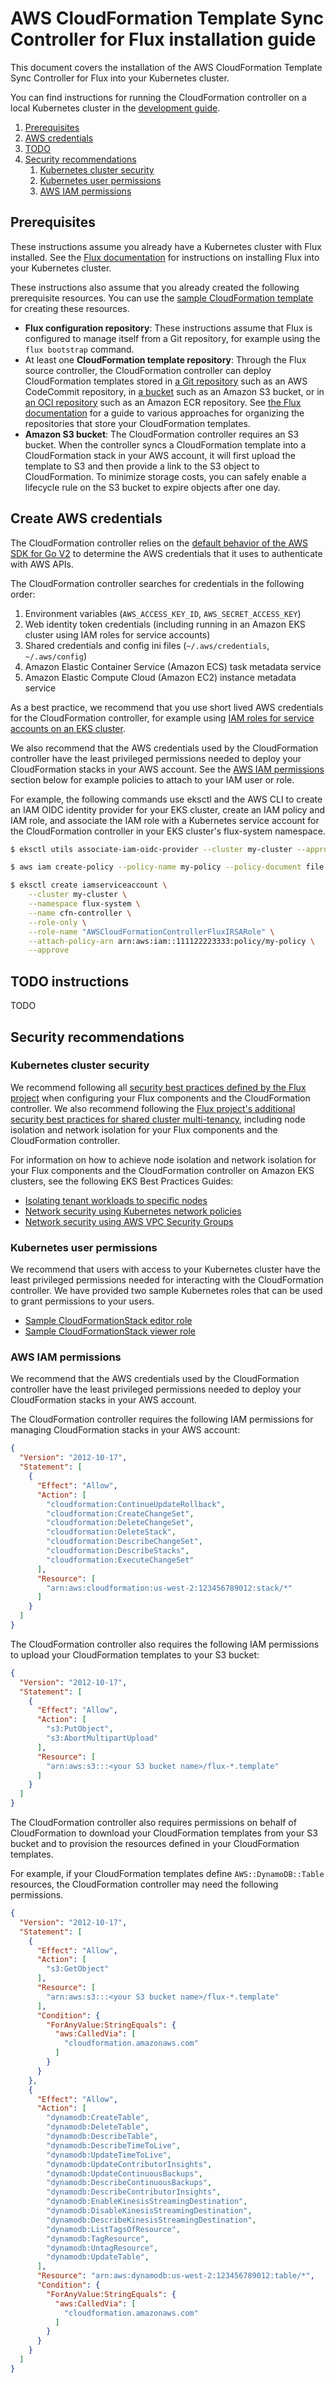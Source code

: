# AWS CloudFormation Template Sync Controller for Flux installation guide

This document covers the installation of the AWS CloudFormation Template Sync Controller for Flux into your Kubernetes cluster.

You can find instructions for running the CloudFormation controller on a local Kubernetes cluster in the
[development guide](./developing.md#run-the-cloudformation-controller-on-a-local-kind-cluster).

<!-- toc -->

1. [Prerequisites](#prerequisites)
1. [AWS credentials](#aws-credentials)
1. [TODO](#todo)
1. [Security recommendations](#security-recommendations)
   1. [Kubernetes cluster security](#kubernetes-cluster-security)
   1. [Kubernetes user permissions](#kubernetes-user-permissions)
   1. [AWS IAM permissions](#aws-iam-permissions)
<!-- tocstop -->

## Prerequisites

These instructions assume you already have a Kubernetes cluster with Flux installed.
See the [Flux documentation](https://fluxcd.io/flux/get-started/) for instructions
on installing Flux into your Kubernetes cluster.

These instructions also assume that you already created the following prerequisite resources.
You can use the [sample CloudFormation template](../examples/resources.yaml) for creating these resources.

* **Flux configuration repository**:
These instructions assume that Flux is configured to manage itself from a Git repository,
for example using the `flux bootstrap` command.
* At least one **CloudFormation template repository**:
Through the Flux source controller, the CloudFormation controller can deploy CloudFormation templates
stored in [a Git repository](https://fluxcd.io/flux/components/source/gitrepositories/) such as an AWS CodeCommit repository,
in [a bucket](https://fluxcd.io/flux/components/source/buckets/) such as an Amazon S3 bucket,
or in [an OCI repository](https://fluxcd.io/flux/components/source/ocirepositories/) such as an Amazon ECR repository.
See [the Flux documentation](https://fluxcd.io/flux/guides/repository-structure/)
for a guide to various approaches for organizing the repositories that store your CloudFormation templates.
* **Amazon S3 bucket**:
The CloudFormation controller requires an S3 bucket.
When the controller syncs a CloudFormation template into a CloudFormation stack in your AWS account,
it will first upload the template to S3 and then provide a link to the S3 object to CloudFormation.
To minimize storage costs, you can safely enable a lifecycle rule on the S3 bucket to expire
objects after one day.

## Create AWS credentials

The CloudFormation controller relies on the [default behavior of the AWS SDK for Go V2](https://aws.github.io/aws-sdk-go-v2/docs/configuring-sdk/#specifying-credentials) to determine the AWS credentials that it uses to authenticate with AWS APIs.

The CloudFormation controller searches for credentials in the following order:

1. Environment variables (`AWS_ACCESS_KEY_ID`, `AWS_SECRET_ACCESS_KEY`)
1. Web identity token credentials (including running in an Amazon EKS cluster using IAM roles for service accounts)
1. Shared credentials and config ini files (`~/.aws/credentials`, `~/.aws/config`)
1. Amazon Elastic Container Service (Amazon ECS) task metadata service
1. Amazon Elastic Compute Cloud (Amazon EC2) instance metadata service

As a best practice, we recommend that you use short lived AWS credentials for the CloudFormation controller, for example using [IAM roles for service accounts on an EKS cluster](https://docs.aws.amazon.com/eks/latest/userguide/iam-roles-for-service-accounts.html).

We also recommend that the AWS credentials used by the CloudFormation controller have the least privileged permissions needed
to deploy your CloudFormation stacks in your AWS account.  See the [AWS IAM permissions](#aws-iam-permissions) section below
for example policies to attach to your IAM user or role.

For example, the following commands use eksctl and the AWS CLI to create an IAM OIDC identity provider for your EKS cluster,
create an IAM policy and IAM role, and associate the IAM role with a Kubernetes service account for the CloudFormation controller
in your EKS cluster's flux-system namespace.

```bash
$ eksctl utils associate-iam-oidc-provider --cluster my-cluster --approve

$ aws iam create-policy --policy-name my-policy --policy-document file://my-policy.json

$ eksctl create iamserviceaccount \
    --cluster my-cluster \
    --namespace flux-system \
    --name cfn-controller \
    --role-only \
    --role-name "AWSCloudFormationControllerFluxIRSARole" \
    --attach-policy-arn arn:aws:iam::111122223333:policy/my-policy \
    --approve
```

## TODO instructions

TODO

## Security recommendations

### Kubernetes cluster security

We recommend following all [security best practices defined by the Flux project](https://fluxcd.io/flux/security/best-practices/)
when configuring your Flux components and the CloudFormation controller.  We also recommend following the
[Flux project's additional security best practices for shared cluster multi-tenancy](https://fluxcd.io/flux/security/best-practices/#additional-best-practices-for-shared-cluster-multi-tenancy),
including node isolation and network isolation for your Flux components and the CloudFormation controller.

For information on how to achieve node isolation and network isolation for your Flux components and the CloudFormation
controller on Amazon EKS clusters, see the following EKS Best Practices Guides:
* [Isolating tenant workloads to specific nodes](https://aws.github.io/aws-eks-best-practices/security/docs/multitenancy/#isolating-tenant-workloads-to-specific-nodes)
* [Network security using Kubernetes network policies](https://aws.github.io/aws-eks-best-practices/security/docs/network/#network-policy)
* [Network security using AWS VPC Security Groups](https://aws.github.io/aws-eks-best-practices/security/docs/network/#security-groups)

### Kubernetes user permissions

We recommend that users with access to your Kubernetes cluster have the least privileged permissions needed for interacting
with the CloudFormation controller.  We have provided two sample Kubernetes roles that can be used to grant permissions to your users.
* [Sample CloudFormationStack editor role](../config/rbac/cfnstack_editor_role.yaml)
* [Sample CloudFormationStack viewer role](../config/rbac/cfnstack_viewer_role.yaml)

### AWS IAM permissions

We recommend that the AWS credentials used by the CloudFormation controller have the least privileged permissions needed
to deploy your CloudFormation stacks in your AWS account.

The CloudFormation controller requires the following IAM permissions for managing CloudFormation stacks in your AWS account:

```json
{
  "Version": "2012-10-17",
  "Statement": [
    {
      "Effect": "Allow",
      "Action": [
        "cloudformation:ContinueUpdateRollback",
        "cloudformation:CreateChangeSet",
        "cloudformation:DeleteChangeSet",
        "cloudformation:DeleteStack",
        "cloudformation:DescribeChangeSet",
        "cloudformation:DescribeStacks",
        "cloudformation:ExecuteChangeSet"
      ],
      "Resource": [
        "arn:aws:cloudformation:us-west-2:123456789012:stack/*"
      ]
    }
  ]
}
```

The CloudFormation controller also requires the following IAM permissions to upload your CloudFormation templates to your S3 bucket:

```json
{
  "Version": "2012-10-17",
  "Statement": [
    {
      "Effect": "Allow",
      "Action": [
        "s3:PutObject",
        "s3:AbortMultipartUpload"
      ],
      "Resource": [
        "arn:aws:s3:::<your S3 bucket name>/flux-*.template"
      ]
    }
  ]
}
```

The CloudFormation controller also requires permissions on behalf of CloudFormation to download your CloudFormation
templates from your S3 bucket and to provision the resources defined in your CloudFormation templates.

For example, if your CloudFormation templates define `AWS::DynamoDB::Table` resources, the CloudFormation controller
may need the following permissions.

```json
{
  "Version": "2012-10-17",
  "Statement": [
    {
      "Effect": "Allow",
      "Action": [
        "s3:GetObject"
      ],
      "Resource": [
        "arn:aws:s3:::<your S3 bucket name>/flux-*.template"
      ],
      "Condition": {
        "ForAnyValue:StringEquals": {
          "aws:CalledVia": [
            "cloudformation.amazonaws.com"
          ]
        }
      }
    },
    {
      "Effect": "Allow",
      "Action": [
        "dynamodb:CreateTable",
        "dynamodb:DeleteTable",
        "dynamodb:DescribeTable",
        "dynamodb:DescribeTimeToLive",
        "dynamodb:UpdateTimeToLive",
        "dynamodb:UpdateContributorInsights",
        "dynamodb:UpdateContinuousBackups",
        "dynamodb:DescribeContinuousBackups",
        "dynamodb:DescribeContributorInsights",
        "dynamodb:EnableKinesisStreamingDestination",
        "dynamodb:DisableKinesisStreamingDestination",
        "dynamodb:DescribeKinesisStreamingDestination",
        "dynamodb:ListTagsOfResource",
        "dynamodb:TagResource",
        "dynamodb:UntagResource",
        "dynamodb:UpdateTable",
      ],
      "Resource": "arn:aws:dynamodb:us-west-2:123456789012:table/*",
      "Condition": {
        "ForAnyValue:StringEquals": {
          "aws:CalledVia": [
            "cloudformation.amazonaws.com"
          ]
        }
      }
    }
  ]
}
```